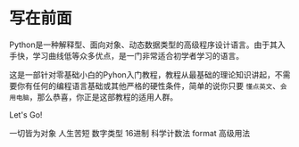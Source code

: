 # 写在前面

Python是一种解释型、面向对象、动态数据类型的高级程序设计语言。由于其入手快，学习曲线低等众多优点，是一门非常适合初学者学习的语言。

这是一部针对零基础小白的Pyhon入门教程，教程从最基础的理论知识讲起，不需要你有任何的编程语言基础或其他严格的硬性条件，简单的说你只要 `懂点英文`、`会用电脑`，那么恭喜，你正是这部教程的适用人群。

Let's Go!

一切皆为对象
人生苦短
数字类型 16进制 科学计数法
format 高级用法